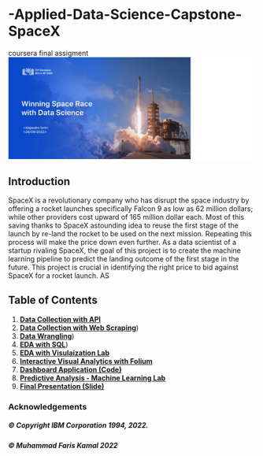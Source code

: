 # -Applied-Data-Science-Capstone-SpaceX
coursera final assigment
<img src="https://github.com/sirit1/-Applied-Data-Science-Capstone-SpaceX/blob/main/presentacion%20project.jpg">

## Introduction

SpaceX is a revolutionary company who has disrupt the space industry by offering a rocket launches specifically Falcon 9 as low as 62 million dollars; while other providers cost upward of 165 million dollar each. Most of this saving thanks to SpaceX astounding idea to reuse the first stage of the launch by re-land the rocket to be used on the next mission. Repeating this process will make the price down even further. As a data scientist of a startup rivaling SpaceX, the goal of this project is to create the machine learning pipeline to predict the landing outcome of the first stage in the future. This project is crucial in identifying the right price to bid against SpaceX for a rocket launch. AS

## Table of Contents
1. [**Data Collection with API**](https://github.com/sirit1/-Applied-Data-Science-Capstone-SpaceX/blob/main/1%20-%20jupyter-labs-spacex-data-collection-api.ipynb)
2. [**Data Collection with Web Scraping**](https://github.com/sirit1/-Applied-Data-Science-Capstone-SpaceX/blob/main/2%20-%20jupyter-labs-webscraping.ipynb))
3. [**Data Wrangling**](https://github.com/sirit1/-Applied-Data-Science-Capstone-SpaceX/blob/main/3%20-%20labs-jupyter-spacex-Data%20wrangling.ipynb))
4. [**EDA with SQL**](https://github.com/sirit1/-Applied-Data-Science-Capstone-SpaceX/blob/main/4%20-%20jupyter-labs-eda-dataviz.ipynb))
5. [**EDA with Visulaization Lab**](https://github.com/sirit1/-Applied-Data-Science-Capstone-SpaceX/blob/main/5%20-%20jupyter-labs-eda-sql-coursera.ipynb)
6. [**Interactive Visual Analytics with Folium**](https://github.com/sirit1/-Applied-Data-Science-Capstone-SpaceX/blob/main/6%20-%20lab_jupyter_launch_site_location.ipynb)
7. [**Dashboard Application (Code)**](https://github.com/sirit1/-Applied-Data-Science-Capstone-SpaceX/blob/main/7%20-%20dashboard%20spacex.ipynb)
8. [**Predictive Analysis - Machine Learning Lab**](https://github.com/sirit1/-Applied-Data-Science-Capstone-SpaceX/blob/main/8%20-%20machine%20learning%20models%20spacex.ipynb)
9. [**Final Presentation (Slide)**](https://github.com/sirit1/-Applied-Data-Science-Capstone-SpaceX/blob/main/applied%20data%20science%20capstone%20project%20AS-coursera.pdf)


### Acknowledgements 

##### © Copyright IBM Corporation 1994, 2022.
##### © Muhammad Faris Kamal 2022
